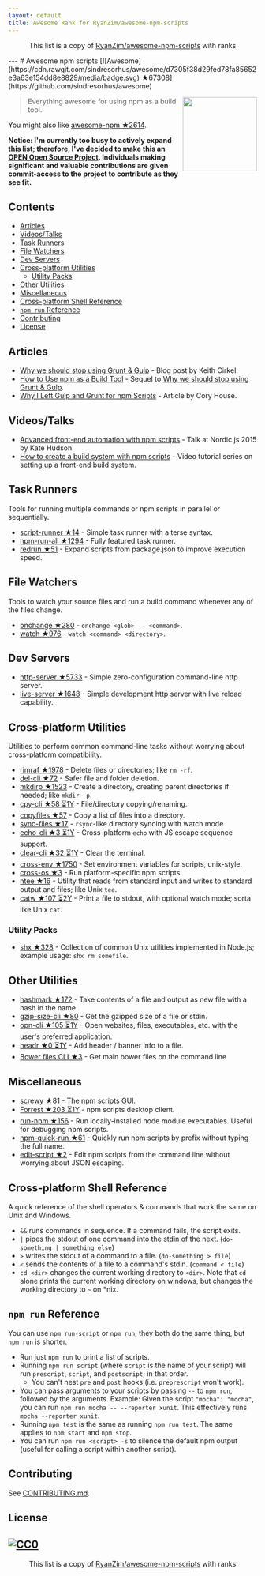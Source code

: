 ```yaml
---
layout: default
title: Awesome Rank for RyanZim/awesome-npm-scripts
---
```


<p align="center">
	This list is a copy of <a href="https://github.com/RyanZim/awesome-npm-scripts">RyanZim/awesome-npm-scripts</a> with ranks
</p>
---
# Awesome npm scripts [![Awesome](https://cdn.rawgit.com/sindresorhus/awesome/d7305f38d29fed78fa85652e3a63e154dd8e8829/media/badge.svg) ★67308](https://github.com/sindresorhus/awesome)

[<img src="npm-logo.png" align="right" width="150">](https://www.npmjs.com)

> Everything awesome for using npm as a build tool.

You might also like [awesome-npm ★2614](https://github.com/sindresorhus/awesome-npm).

**Notice: I'm currently too busy to actively expand this list; therefore, I've decided to make this an [OPEN Open Source Project](http://openopensource.org). Individuals making significant and valuable contributions are given commit-access to the project to contribute as they see fit.**

## Contents

<!-- START doctoc generated TOC please keep comment here to allow auto update -->
<!-- DON'T EDIT THIS SECTION, INSTEAD RE-RUN doctoc TO UPDATE -->


- [Articles](#articles)
- [Videos/Talks](#videostalks)
- [Task Runners](#task-runners)
- [File Watchers](#file-watchers)
- [Dev Servers](#dev-servers)
- [Cross-platform Utilities](#cross-platform-utilities)
  - [Utility Packs](#utility-packs)
- [Other Utilities](#other-utilities)
- [Miscellaneous](#miscellaneous)
- [Cross-platform Shell Reference](#cross-platform-shell-reference)
- [`npm run` Reference](#npm-run-reference)
- [Contributing](#contributing)
- [License](#license)

<!-- END doctoc generated TOC please keep comment here to allow auto update -->

## Articles

- [Why we should stop using Grunt & Gulp](https://www.keithcirkel.co.uk/why-we-should-stop-using-grunt/) - Blog post by Keith Cirkel.
- [How to Use npm as a Build Tool](https://www.keithcirkel.co.uk/how-to-use-npm-as-a-build-tool/) - Sequel to [Why we should stop using Grunt & Gulp](https://www.keithcirkel.co.uk/why-we-should-stop-using-grunt/).
- [Why I Left Gulp and Grunt for npm Scripts](https://medium.freecodecamp.com/why-i-left-gulp-and-grunt-for-npm-scripts-3d6853dd22b8) -  Article by Cory House.

## Videos/Talks

- [Advanced front-end automation with npm scripts](https://www.youtube.com/watch?v=0RYETb9YVrk) - Talk at Nordic.js 2015 by Kate Hudson
- [How to create a build system with npm scripts](http://www.penta-code.com/how-to-create-a-build-system-with-npm-scripts/) - Video tutorial series on setting up a front-end build system.

## Task Runners

Tools for running multiple commands or npm scripts in parallel or sequentially.

- [script-runner ★14](https://github.com/paulpflug/script-runner) - Simple task runner with a terse syntax.
- [npm-run-all ★1294](https://github.com/mysticatea/npm-run-all) - Fully featured task runner.
- [redrun ★51](https://github.com/coderaiser/redrun) - Expand scripts from package.json to improve execution speed.

## File Watchers

Tools to watch your source files and run a build command whenever any of the files change.

- [onchange ★280](https://github.com/Qard/onchange) - `onchange <glob> -- <command>`.
- [watch ★976](https://github.com/mikeal/watch) - `watch <command> <directory>`.

## Dev Servers

- [http-server ★5733](https://github.com/indexzero/http-server) - Simple zero-configuration command-line http server.
- [live-server ★1648](https://github.com/tapio/live-server) - Simple development http server with live reload capability.

## Cross-platform Utilities

Utilities to perform common command-line tasks without worrying about cross-platform compatibility.

- [rimraf ★1978](https://github.com/isaacs/rimraf) - Delete files or directories; like `rm -rf`.
- [del-cli ★72](https://github.com/sindresorhus/del-cli) - Safer file and folder deletion.
- [mkdirp ★1523](https://github.com/substack/node-mkdirp) - Create a directory, creating parent directories if needed; like `mkdir -p`.
- [cpy-cli ★58 ⏳1Y](https://github.com/sindresorhus/cpy-cli) - File/directory copying/renaming.
- [copyfiles ★57](https://github.com/calvinmetcalf/copyfiles) - Copy a list of files into a directory.
- [sync-files ★17](https://github.com/byteclubfr/node-sync-files) - `rsync`-like directory syncing with watch mode.
- [echo-cli ★3 ⏳1Y](https://github.com/iamakulov/echo-cli) - Cross-platform `echo` with JS escape sequence support.
- [clear-cli ★32 ⏳1Y](https://github.com/sindresorhus/clear-cli) - Clear the terminal.
- [cross-env ★1750](https://github.com/kentcdodds/cross-env) - Set environment variables for scripts, unix-style.
- [cross-os ★3](https://github.com/milewski/cross-os) - Run platform-specific npm scripts.
- [ntee ★16](https://github.com/stefanmaric/ntee) - Utility that reads from standard input and writes to standard output and files; like Unix `tee`.
- [catw ★107 ⏳2Y](https://github.com/substack/catw) - Print a file to stdout, with optional watch mode; sorta like Unix `cat`.

### Utility Packs

- [shx ★328](https://github.com/shelljs/shx) - Collection of common Unix utilities implemented in Node.js; example usage: `shx rm somefile`.

## Other Utilities

- [hashmark ★172](https://github.com/keithamus/hashmark) -  Take contents of a file and output as new file with a hash in the name.
- [gzip-size-cli ★80](https://github.com/sindresorhus/gzip-size-cli) - Get the gzipped size of a file or stdin.
- [opn-cli ★105 ⏳1Y](https://github.com/sindresorhus/opn-cli) - Open websites, files, executables, etc. with the user's preferred application.
- [headr ★0 ⏳1Y](https://github.com/heldr/headr) - Add header / banner info to a file.
- [Bower files CLI ★3](https://github.com/thompsonemerson/bower-files-cli) - Get main bower files on the command line

## Miscellaneous

- [screwy ★81](https://github.com/samueleaton/screwy) - The npm scripts GUI.
- [Forrest ★203 ⏳1Y](https://github.com/stefanjudis/forrest) - npm scripts desktop client.
- [run-npm ★156](https://github.com/timoxley/npm-run) - Run locally-installed node module executables. Useful for debugging npm scripts.
- [npm-quick-run ★61](https://github.com/bahmutov/npm-quick-run) - Quickly run npm scripts by prefix without typing the full name.
- [edit-script ★2](https://github.com/RyanZim/edit-script) - Edit npm scripts from the command line without worrying about JSON escaping.

## Cross-platform Shell Reference

A quick reference of the shell operators & commands that work the same on Unix and Windows.

- `&&` runs commands in sequence. If a command fails, the script exits.
- `|` pipes the stdout of one command into the stdin of the next. (`do-something | something else`)
- `>` writes the stdout of a command to a file. (`do-something > file`)
- `<` sends the contents of a file to a command's stdin. (`command < file`)
- `cd <dir>` changes the current working directory to `<dir>`. Note that `cd` alone prints the current working directory on windows, but changes the working directory to `~` on \*nix.

## `npm run` Reference

You can use `npm run-script` or `npm run`; they both do the same thing, but `npm run` is shorter.

- Run just `npm run` to print a list of scripts.
- Running `npm run script` (where `script` is the name of your script) will run `prescript`, `script`, and `postscript`; in that order.
  - You can't nest `pre` and `post` hooks (i.e. `preprescript` won't work).
- You can pass arguments to your scripts by passing `--` to `npm run`, followed by the arguments. Example: Given the script `"mocha": "mocha"`, you can run `npm run mocha -- --reporter xunit`. This effectively runs `mocha --reporter xunit`.
- Running `npm test` is the same as running `npm run test`. The same applies to `npm start` and `npm stop`.
- You can run `npm run <script> -s` to silence the default npm output (useful for calling a script within another script).

## Contributing

See [CONTRIBUTING.md](https://github.com/RyanZim/awesome-npm-scripts/blob/master/CONTRIBUTING.md).

## License

[![CC0](http://mirrors.creativecommons.org/presskit/buttons/88x31/svg/cc-zero.svg)](https://creativecommons.org/publicdomain/zero/1.0/)
---
<p align="center">
	This list is a copy of <a href="https://github.com/RyanZim/awesome-npm-scripts">RyanZim/awesome-npm-scripts</a> with ranks
</p>
